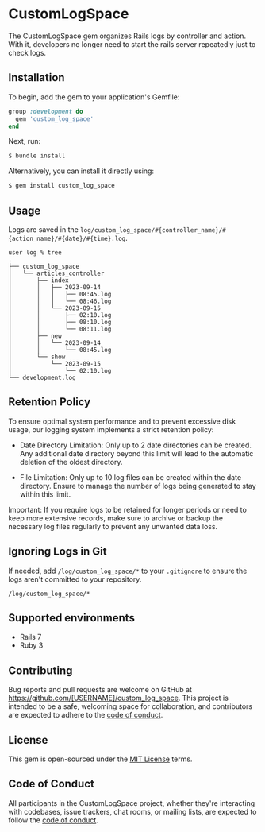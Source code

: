 # CustomLogSpace

The CustomLogSpace gem organizes Rails logs by controller and action. 
With it, developers no longer need to start the rails server repeatedly just to check logs.

## Installation

To begin, add the gem to your application's Gemfile:

```ruby
group :development do
  gem 'custom_log_space'
end
```

Next, run:

```bash
$ bundle install
```

Alternatively, you can install it directly using:

```bash
$ gem install custom_log_space
```

## Usage
Logs are saved in the `log/custom_log_space/#{controller_name}/#{action_name}/#{date}/#{time}.log`.

```
user log % tree
.
├── custom_log_space
│   └── articles_controller
│       ├── index
│       │   ├── 2023-09-14
│       │   │   ├── 08:45.log
│       │   │   └── 08:46.log
│       │   └── 2023-09-15
│       │       ├── 02:10.log
│       │       ├── 08:10.log
│       │       └── 08:11.log
│       ├── new
│       │   └── 2023-09-14
│       │       └── 08:45.log
│       └── show
│           └── 2023-09-15
│               └── 02:10.log
└── development.log
```

## Retention Policy
To ensure optimal system performance and to prevent excessive disk usage, our logging system implements a strict retention policy:

* Date Directory Limitation: Only up to 2 date directories can be created. Any additional date directory beyond this limit will lead to the automatic deletion of the oldest directory.

* File Limitation: Only up to 10 log files can be created within the date directory. Ensure to manage the number of logs being generated to stay within this limit.

Important: If you require logs to be retained for longer periods or need to keep more extensive records, make sure to archive or backup the necessary log files regularly to prevent any unwanted data loss.

## Ignoring Logs in Git
If needed, add `/log/custom_log_space/*` to your `.gitignore` to ensure the logs aren't committed to your repository.
```
/log/custom_log_space/*
```

## Supported environments
- Rails 7
- Ruby 3

## Contributing

Bug reports and pull requests are welcome on GitHub at https://github.com/[USERNAME]/custom_log_space. This project is intended to be a safe, welcoming space for collaboration, and contributors are expected to adhere to the [code of conduct](https://github.com/[USERNAME]/custom_log_space/blob/main/CODE_OF_CONDUCT.md).

## License

This gem is open-sourced under the [MIT License](https://opensource.org/licenses/MIT) terms.

## Code of Conduct

All participants in the CustomLogSpace project, whether they're interacting with codebases, issue trackers, chat rooms, or mailing lists, are expected to follow the [code of conduct](https://github.com/nishikawa1031/custom_logger/blob/main/CODE_OF_CONDUCT.md).
